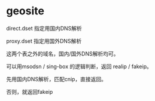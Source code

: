 # geosite

direct.dset 指定用国内DNS解析

proxy.dset 指定用国外DNS解析

这两个表之外的域名，国内/国外DNS解析均可。

  可以用msodsn / sing-box  的逻辑判断，返回 realip / fakeip。
  
  先用国内DNS解析，匹配cnip，直接返回。
  
  否则，就返回fakeip
  
